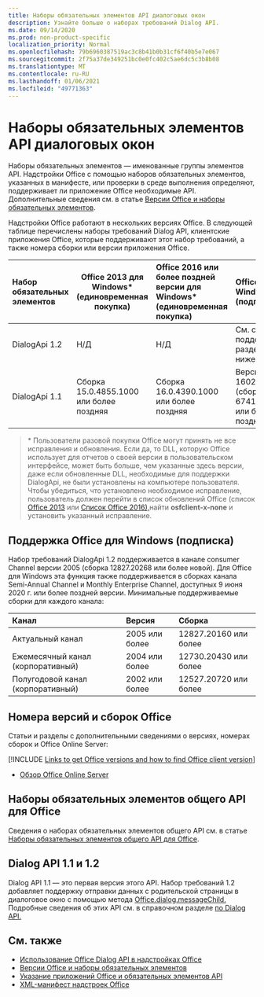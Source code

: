 ```yaml
---
title: Наборы обязательных элементов API диалоговых окон
description: Узнайте больше о наборах требований Dialog API.
ms.date: 09/14/2020
ms.prod: non-product-specific
localization_priority: Normal
ms.openlocfilehash: 79b6960387519ac3c8b41b0b31cf6f40b5e7e067
ms.sourcegitcommit: 2f75a37de349251bc0e0fc402c5ae6dc5c3b8b08
ms.translationtype: MT
ms.contentlocale: ru-RU
ms.lasthandoff: 01/06/2021
ms.locfileid: "49771363"
---
```

# <a name="dialog-api-requirement-sets"></a>Наборы обязательных элементов API диалоговых окон

Наборы обязательных элементов — именованные группы элементов API. Надстройки Office с помощью наборов обязательных элементов, указанных в манифесте, или проверки в среде выполнения определяют, поддерживает ли приложение Office необходимые API. Дополнительные сведения см. в статье [Версии Office и наборы обязательных элементов](../../develop/office-versions-and-requirement-sets.md).

Надстройки Office работают в нескольких версиях Office. В следующей таблице перечислены наборы требований Dialog API, клиентские приложения Office, которые поддерживают этот набор требований, а также номера сборки или версии приложения Office.

|  Набор обязательных элементов  | Office 2013 для Windows\*<br>(единовременная покупка) | Office 2016 или более поздней версии для Windows\*<br>(единовременная покупка)   | Office для Windows<br>(подписка) |  Office для iPad<br>(подписка)  |  Office для Mac<br>(подписка)  | Office в Интернете  |  Office Online Server  |
|:-----|-----|:-----|:-----|:-----|:-----|:-----|:-----|
| DialogApi 1.2  | Н/Д | Н/Д | См. службу поддержки<br>раздел ниже | 2.67 или более поздней | 16.37 или более поздней | Июнь 2020 г. | Недоступно |
| DialogApi 1.1  | Сборка 15.0.4855.1000 или более поздняя | Сборка 16.0.4390.1000 или более поздняя | Версия 1602 (сборка 6741.0000) или более поздняя | 1.22 или более поздняя | 15.20 или более поздняя | Январь 2017 г. | Версия 1608 (сборка 7601.6800) или более поздняя|

>\* Пользователи разовой покупки Office могут принять не все исправления и обновления. Если да, то DLL, которую Office использует для отчетов о своей версии в пользовательском интерфейсе, может быть больше, чем указанные здесь версии, даже если обновленные DLL, необходимые для поддержки DialogApi, не были установлены на компьютере пользователя. Чтобы убедиться, что установлено необходимое исправление, пользователь должен перейти в список обновлений Office (список [Office 2013](/officeupdates/msp-files-office-2013) или [Список Office 2016),](/officeupdates/msp-files-office-2016)найти **osfclient-x-none** и установить указанный исправление.

## <a name="office-on-windows-subscription-support"></a>Поддержка Office для Windows (подписка)

Набор требований DialogApi 1.2 поддерживается в канале consumer Channel версии 2005 (сборка 12827.20268 или более новой). Для Office для Windows эта функция также поддерживается в сборках канала Semi-Annual Channel и Monthly Enterprise Channel, доступных 9 июня 2020 г. или более поздней версии. Минимальные поддерживаемые сборки для каждого канала:  

|Канал | Версия | Сборка|
|:-----|:-----|:-----|
|Актуальный канал | 2005 или более | 12827.20160 или более|
|Ежемесячный канал (корпоративный) | 2004 или более | 12730.20430 или более|
|Полугодовой канал (корпоративный) | 2002 или более | 12527.20720 или более|

## <a name="office-versions-and-build-numbers"></a>Номера версий и сборок Office

Статьи и разделы с дополнительными сведениями о версиях, номерах сборок и Office Online Server:

[!INCLUDE [Links to get Office versions and how to find Office client version](../../includes/links-get-office-versions-builds.md)]
- [Обзор Office Online Server](/officeonlineserver/office-online-server-overview)

## <a name="office-common-api-requirement-sets"></a>Наборы обязательных элементов общего API для Office

Сведения о наборах обязательных элементов общего API см. в статье [Наборы обязательных элементов общего API для Office](office-add-in-requirement-sets.md).

## <a name="dialog-api-11-and-12"></a>Dialog API 1.1 и 1.2

Dialog API 1.1 — это первая версия этого API. Набор требований 1.2 добавляет поддержку отправки данных с родительской страницы в диалоговое окно с помощью метода [Office.dialog.messageChild.](/javascript/api/office/office.dialog#messageChild_message_) Подробные сведения об этих API см. в справочном разделе [по Dialog API.](/javascript/api/office/office.ui)

## <a name="see-also"></a>См. также

- [Использование Office Dialog API в надстройках Office](../../develop/dialog-api-in-office-add-ins.md)
- [Версии Office и наборы обязательных элементов](../../develop/office-versions-and-requirement-sets.md)
- [Указание приложений Office и обязательных элементов API](../../develop/specify-office-hosts-and-api-requirements.md)
- [XML-манифест надстроек Office](../../develop/add-in-manifests.md)
